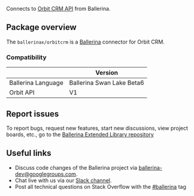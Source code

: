Connects to [Orbit CRM API](https://docs.orbit.love/reference/about-the-orbit-api) from Ballerina.

## Package overview
The `ballerinax/orbitcrm` is a [Ballerina](https://ballerina.io/) connector for Orbit CRM.

### Compatibility
|                    | Version                   |
|--------------------|---------------------------|
| Ballerina Language | Ballerina Swan Lake Beta6 |
| Orbit API          | V1                        |

## Report issues
To report bugs, request new features, start new discussions, view project boards, etc., go to the [Ballerina Extended Library repository](https://github.com/ballerina-platform/ballerina-extended-library)

## Useful links
- Discuss code changes of the Ballerina project via [ballerina-dev@googlegroups.com](mailto:ballerina-dev@googlegroups.com).
- Chat live with us via our [Slack channel](https://ballerina.io/community/slack/).
- Post all technical questions on Stack Overflow with the [#ballerina](https://stackoverflow.com/questions/tagged/ballerina) tag

